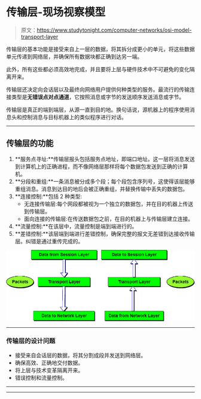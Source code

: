 # 传输层-现场视察模型

> 原文：<https://www.studytonight.com/computer-networks/osi-model-transport-layer>

传输层的基本功能是接受来自上一层的数据，将其拆分成更小的单元，将这些数据单元传递到网络层，并确保所有数据块都正确到达另一端。

此外，所有这些都必须高效地完成，并且要将上层与硬件技术中不可避免的变化隔离开来。

传输层还决定向会话层以及最终向网络用户提供何种类型的服务。最流行的传输连接类型是**无错误点对点通道**，它按照消息或字节的发送顺序发送消息或字节。

传输层是真正的端到端层，从源一直到目的地。换句话说，源机器上的程序使用消息头和控制消息与目标机器上的类似程序进行对话。

* * *

## 传输层的功能

1.  **服务点寻址:**传输层报头包括服务点地址，即端口地址。这一层将消息发送到计算机上的正确进程，而不像网络层那样将每个数据包发送到正确的计算机。
2.  **分段和重组:**一条消息被分成多个段；每个段包含序列号，这使得该层能够重组消息。消息到达目的地后会被正确重组，并替换传输中丢失的数据包。
3.  **连接控制:**包括 2 种类型:
    *   无连接传输层:每个网段都被视为一个独立的数据包，并在目的机器上传送到传输层。
    *   面向连接的传输层:在传送数据包之前，在目的机器上与传输层建立连接。
4.  **流量控制:**在该层中，流量控制是端到端进行的。
5.  **差错控制:**该层端到端进行差错控制，确保完整的报文无差错到达接收传输层。纠错是通过重传完成的。

![Transport Layer in ISO-OSI Model](img/9b9ba9802ada4b93c711a5775365b7af.png)

* * *

### 传输层的设计问题

*   接受来自会话层的数据，将其分割成段并发送到网络层。
*   确保高效、正确地交付数据。
*   将上层与技术变革隔离开来。
*   错误控制和流量控制。

* * *

* * *